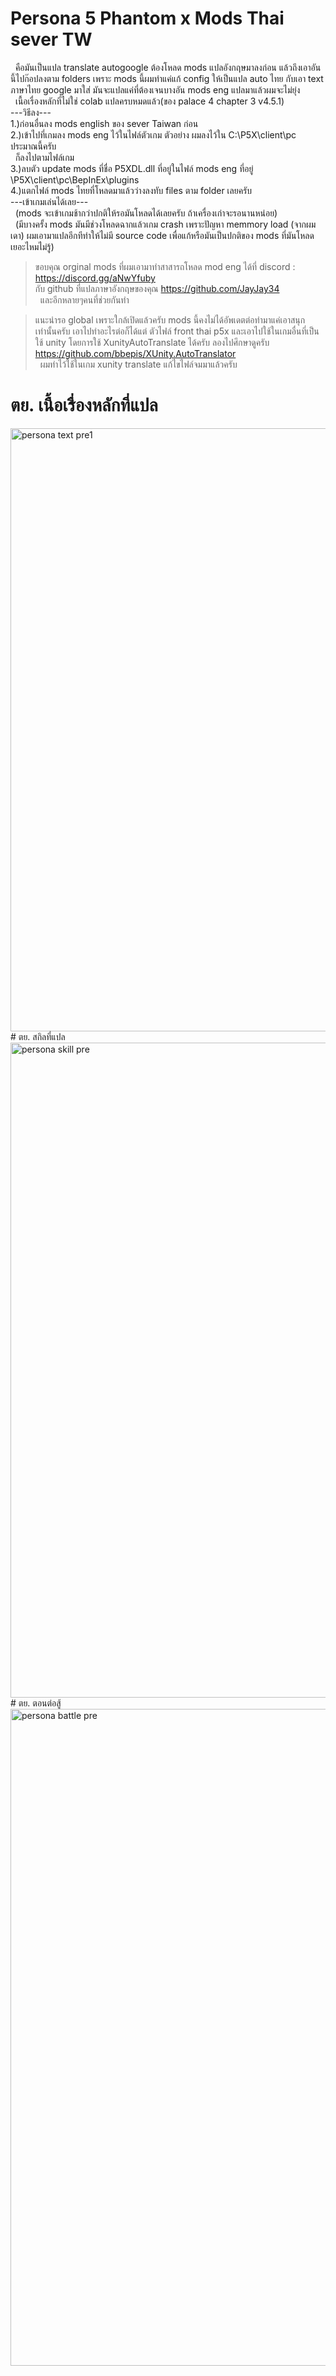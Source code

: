 # Persona 5 Phantom x Mods Thai sever TW
&nbsp;&nbsp;คือมันเป็นแปล translate autogoogle ต้องโหลด mods แปลอังกฤษมาลงก่อน แล้วถึงเอาอันนี้ไปก๊อปลงตาม folders เพราะ mods นี้ผมทำแค่แก้ config ให้เป็นแปล auto ไทย กับเอา text ภาษาไทย google มาใส่ มันจะแปลแค่ที่ต้องเจนบางอัน mods eng แปลมาแล้วผมจะไม่ยุ่ง  
&nbsp;&nbsp;เนื้อเรื่องหลักที่ไม่ใช่ colab แปลครบหมดแล้ว(ของ palace 4 chapter 3 v4.5.1)  
  ---วิธีลง---  
1.)ก่อนอื่นลง mods english ของ sever Taiwan ก่อน  
2.)เข้าไปที่เกมลง mods eng ไว้ในไฟล์ตัวเกม ตัวอย่าง ผมลงไว้ใน C:\P5X\client\pc ประมาณนี้ครับ  
&nbsp;&nbsp;ก็ลงไปตามไฟล์เกม  
3.)ลบตัว update mods ที่ชื่อ P5XDL.dll ที่อยู่ในไฟล์ mods eng ที่อยู่ \P5X\client\pc\BepInEx\plugins  
4.)แตกไฟล์ mods ไทยที่โหลดมาแล้วว่างลงทับ files ตาม folder เลยครับ  
---เข้าเกมเล่นได้เลย---  
&nbsp;&nbsp;(mods จะเข้าเกมช้ากว่าปกติให้รอมันโหลดได้เลยครับ ถ้าเครื่องเก่าจะรอนานหน่อย)  
&nbsp;&nbsp;(มีบางครั้ง mods มันมีช่วงโหลดฉากแล้วเกม crash เพราะปัญหา memmory load (จากผมเดา) ผมเอามาแปลอีกทีทำให้ไม่มี source code เพื่อแก้หรือมันเป็นปกติของ mods ที่มันโหลดเยอะไหมไม่รู้)  
  
>ขอบคุณ orginal mods ที่ผมเอามาทำสาสารถโหลด mod eng ได้ที่ discord : https://discord.gg/aNwYfuby  
กับ github ที่แปลภาษาอังกฤษของคุณ https://github.com/JayJay34  
&nbsp;&nbsp;และอีกหลายๆคนที่ช่วยกันทำ  
   
>แนะนำรอ global เพราะใกล้เปิดแล้วครับ mods นี้คงไม่ได้อัพเดตต่อทำมาแค่เอาสนุกเท่านั้นครับ  เอาไปทำอะไรต่อก็ได้แต่ ตัวไฟล์ front thai p5x  และเอาไปใช้ในเกมอื่นที่เป็นใช้ unity โดยการใช้ XunityAutoTranslate ได้ครับ  ลองไปศึกษาดูครับ https://github.com/bbepis/XUnity.AutoTranslator  
&nbsp;&nbsp;ผมทำไว้ใช้ในเกม xunity translate แก้ไขไฟล์จมมาแล้วครับ  
  
  # ตย. เนื้อเรื่องหลักที่แปล  
  <img width="1915" height="965" alt="persona text pre1" src="https://github.com/user-attachments/assets/9960602c-9af7-4b60-81f4-dbe0a67699b1" />  
  # ตย. สกิลที่แปล  
  <img width="1920" height="1048" alt="persona skill pre" src="https://github.com/user-attachments/assets/444d49e2-8fda-4565-97cb-fe027ace080b" />  
  # ตย. ตอนต่อสู้  
  <img width="1920" height="1051" alt="persona battle pre" src="https://github.com/user-attachments/assets/00e9b1cf-3889-45eb-b5e9-00529ae84262" />  

